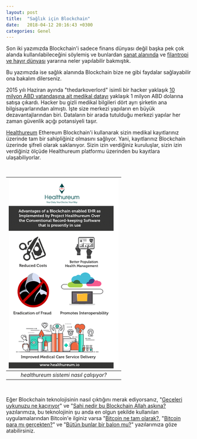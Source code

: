 ```yaml
---
layout: post
title:  "Sağlık için Blockchain"
date:   2018-04-12 20:16:43 +0300
categories: Genel
---
```

Son iki yazımızda Blockchain'i sadece finans dünyası değil başka pek çok alanda kullanılabileceğini söylemiş ve bunlardan [sanat alanında](http://ademimerkezi.com/genel/2018/04/06/sanat-icin-blockchain.html) ve [filantropi ve hayır dünyası](http://ademimerkezi.com/genel/2018/03/29/Iyilik-icin-blockchain.html) yararına neler yapılabilir bakmıştık. 

Bu yazımızda ise sağlık alanında Blockchain bize ne gibi faydalar sağlayabilir ona bakalım dilerseniz. 



2015 yılı Haziran ayında "thedarkoverlord" isimli bir hacker yaklaşık [10 milyon ABD vatandaşına ait medikal datayı](https://www.zdnet.com/article/hacker-advertising-huge-health-insurance-database/) yaklaşık 1 milyon ABD dolarına satışa çıkardı. Hacker bu gizli medikal bilgileri dört ayrı şirketin ana bilgisayarlarından almıştı. İşte size merkezi yapıların en büyük dezavantajlarından biri. Dataların bir arada tutulduğu merkezi yapılar her zaman güvenlik açığı potansiyeli taşır.

[Healthureum](https://www.healthureum.io/) Ethereum Blockchain'i kullanarak sizin medikal kayıtlarınız üzerinde tam bir sahipliğiniz olmasını sağlıyor. Yani, kayıtlarınız Blockchain üzerinde şifreli olarak saklanıyor. Sizin izin verdiğiniz kuruluşlar, sizin izin verdiğiniz ölçüde Healthureum platformu üzerinden bu kayıtlara ulaşabiliyorlar. 

&nbsp;

| ![healthureum.png](/assets/healthureum2.png) | 
|:--:| 
| *healthureum sistemi nasıl çalışıyor?* | 

&nbsp;













Eğer Blockchain teknolojisinin nasıl çıktığını merak ediyorsanız, "[Geceleri uykunuzu ne kaçırıyor](http://ademimerkezi.com/genel/2018/03/01/Geceleri-uykunuzu-ne-kaciriyor.html)" ve "[Sahi nedir bu Blockchain Allah aşkına?](http://ademimerkezi.com/genel/2018/03/02/Sahi-nedir-bu-blockchain-allah-askina.html) yazılarımıza, bu teknolojinin şu anda en olgun şekilde kullanılan uygulamalarından Bitcoin'e ilginiz varsa "[Bitcoin ne tam olarak?](http://ademimerkezi.com/genel/2018/03/13/Bitcoin-ne-tam-olarak.html), "[Bitcoin para mı gerçekten?](http://ademimerkezi.com/genel/2018/03/22/Bitcoin-para-mi-gercekten.html)" ve "[Bütün bunlar bir balon mu?](http://ademimerkezi.com/genel/2018/03/05/Butun-bunlar-bir-balon-mu.html)" yazılarımıza göze atabilirsiniz. 
